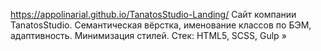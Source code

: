 https://appolinarial.github.io/TanatosStudio-Landing/
Сайт компании TanatosStudio. Семантическая вёрстка, именование классов по БЭМ,  адаптивность. Минимизация стилей.
Стек: HTML5, SCSS, Gulp »
